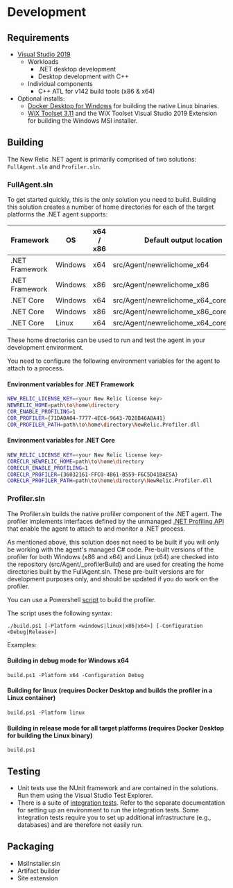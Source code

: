# Development

## Requirements
* [Visual Studio 2019](https://visualstudio.microsoft.com/downloads/)
  * Workloads
    * .NET desktop development
    * Desktop development with C++
  * Individual components
    * C++ ATL for v142 build tools (x86 & x64)
* Optional installs:
  * [Docker Desktop for Windows](https://hub.docker.com/editions/community/docker-ce-desktop-windows/) for building the native Linux binaries.
  * [WiX Toolset 3.11](https://wixtoolset.org/releases/) and the WiX Toolset Visual Studio 2019 Extension for building the Windows MSI installer.

## Building

The New Relic .NET agent is primarily comprised of two solutions: `FullAgent.sln` and `Profiler.sln`.

### FullAgent.sln

To get started quickly, this is the only solution you need to build. Building this solution creates a number of home directories for each of the target platforms the .NET agent supports:

| Framework | OS | x64 / x86 | Default output location |
| --------- | -- | --------- | ----------------------- |
| .NET Framework | Windows | x64 | src/Agent/newrelichome_x64 |
| .NET Framework | Windows | x86 | src/Agent/newrelichome_x86 |
| .NET Core | Windows | x64 | src/Agent/newrelichome_x64_coreclr |
| .NET Core | Windows | x86 | src/Agent/newrelichome_x86_coreclr |
| .NET Core | Linux | x64 | src/Agent/newrelichome_x64_coreclr_linux |

These home directories can be used to run and test the agent in your development environment.

You need to configure the following environment variables for the agent to attach to a process.

#### Environment variables for .NET Framework
```bash
NEW_RELIC_LICENSE_KEY=<your New Relic license key>
NEWRELIC_HOME=path\to\home\directory
COR_ENABLE_PROFILING=1
COR_PROFILER={71DA0A04-7777-4EC6-9643-7D28B46A8A41}
COR_PROFILER_PATH=path\to\home\directory\NewRelic.Profiler.dll
```

#### Environment variables for .NET Core
```bash
NEW_RELIC_LICENSE_KEY=<your New Relic license key>
CORECLR_NEWRELIC_HOME=path\to\home\directory
CORECLR_ENABLE_PROFILING=1
CORECLR_PROFILER={36032161-FFC0-4B61-B559-F6C5D41BAE5A}
CORECLR_PROFILER_PATH=path\to\home\directory\NewRelic.Profiler.dll
```

### Profiler.sln

The Profiler.sln builds the native profiler component of the .NET agent. The profiler implements interfaces defined by the unmanaged [.NET Profiling API](https://docs.microsoft.com/en-us/dotnet/framework/unmanaged-api/profiling/) that enable the agent to attach to and monitor a .NET process.

As mentioned above, this solution does not need to be built if you will only be working with the agent's managed C# code. Pre-built versions of the profiler for both Windows (x86 and x64) and Linux (x64) are checked into the repository (src/Agent/_profilerBuild) and are used for creating the home directories built by the FullAgent.sln. These pre-built versions are for development purposes only, and should be updated if you do work on the profiler.

You can use a Powershell [script](../src/Agent/NewRelic/Profiler/build/build.ps1) to build the profiler.

The script uses the following syntax:
```
./build.ps1 [-Platform <windows|linux|x86|x64>] [-Configuration <Debug|Release>]
```
Examples:

#### Building in debug mode for Windows x64
```
build.ps1 -Platform x64 -Configuration Debug
```

#### Building for linux (requires Docker Desktop and builds the profiler in a Linux container)
```
build.ps1 -Platform linux
```

#### Building in release mode for all target platforms (requires Docker Desktop for building the Linux binary)
```
build.ps1
```

## Testing

* Unit tests use the NUnit framework and are contained in the solutions. Run them using the Visual Studio Test Explorer.
* There is a suite of [integration tests](integration-tests.md). Refer to the separate documentation for setting up an environment to run the integration tests. Some integration tests require you to set up additional infrastructure (e.g., databases) and are therefore not easily run.

## Packaging

* MsiInstaller.sln
* Artifact builder
* Site extension
